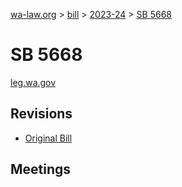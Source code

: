 [wa-law.org](/) > [bill](/bill/) > [2023-24](/bill/2023-24/) > [SB 5668](/bill/2023-24/sb/5668/)

# SB 5668
[leg.wa.gov](https://app.leg.wa.gov/billsummary?BillNumber=5668&Year=2023&Initiative=false)

## Revisions
* [Original Bill](1/)

## Meetings